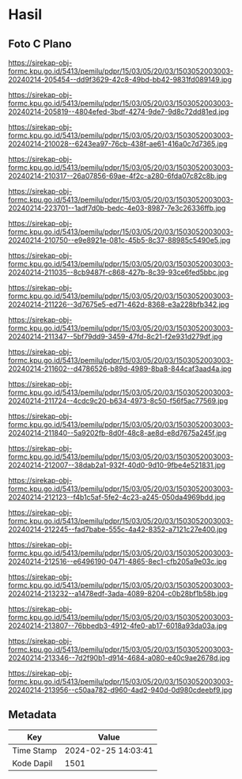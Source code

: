 # Hasil

## Foto C Plano

https://sirekap-obj-formc.kpu.go.id/5413/pemilu/pdpr/15/03/05/20/03/1503052003003-20240214-205454--dd9f3629-42c8-49bd-bb42-9831fd089149.jpg

https://sirekap-obj-formc.kpu.go.id/5413/pemilu/pdpr/15/03/05/20/03/1503052003003-20240214-205819--4804efed-3bdf-4274-9de7-9d8c72dd81ed.jpg

https://sirekap-obj-formc.kpu.go.id/5413/pemilu/pdpr/15/03/05/20/03/1503052003003-20240214-210028--6243ea97-76cb-438f-ae61-416a0c7d7365.jpg

https://sirekap-obj-formc.kpu.go.id/5413/pemilu/pdpr/15/03/05/20/03/1503052003003-20240214-210317--26a07856-69ae-4f2c-a280-6fda07c82c8b.jpg

https://sirekap-obj-formc.kpu.go.id/5413/pemilu/pdpr/15/03/05/20/03/1503052003003-20240214-223701--1adf7d0b-bedc-4e03-8987-7e3c26336ffb.jpg

https://sirekap-obj-formc.kpu.go.id/5413/pemilu/pdpr/15/03/05/20/03/1503052003003-20240214-210750--e9e8921e-081c-45b5-8c37-88985c5490e5.jpg

https://sirekap-obj-formc.kpu.go.id/5413/pemilu/pdpr/15/03/05/20/03/1503052003003-20240214-211035--8cb9487f-c868-427b-8c39-93ce6fed5bbc.jpg

https://sirekap-obj-formc.kpu.go.id/5413/pemilu/pdpr/15/03/05/20/03/1503052003003-20240214-211226--3d7675e5-ed71-462d-8368-e3a228bfb342.jpg

https://sirekap-obj-formc.kpu.go.id/5413/pemilu/pdpr/15/03/05/20/03/1503052003003-20240214-211347--5bf79dd9-3459-47fd-8c21-f2e931d279df.jpg

https://sirekap-obj-formc.kpu.go.id/5413/pemilu/pdpr/15/03/05/20/03/1503052003003-20240214-211602--d4786526-b89d-4989-8ba8-844caf3aad4a.jpg

https://sirekap-obj-formc.kpu.go.id/5413/pemilu/pdpr/15/03/05/20/03/1503052003003-20240214-211724--4cdc9c20-b634-4973-8c50-f56f5ac77569.jpg

https://sirekap-obj-formc.kpu.go.id/5413/pemilu/pdpr/15/03/05/20/03/1503052003003-20240214-211840--5a9202fb-8d0f-48c8-ae8d-e8d7675a245f.jpg

https://sirekap-obj-formc.kpu.go.id/5413/pemilu/pdpr/15/03/05/20/03/1503052003003-20240214-212007--38dab2a1-932f-40d0-9d10-9fbe4e521831.jpg

https://sirekap-obj-formc.kpu.go.id/5413/pemilu/pdpr/15/03/05/20/03/1503052003003-20240214-212123--f4b1c5af-5fe2-4c23-a245-050da4969bdd.jpg

https://sirekap-obj-formc.kpu.go.id/5413/pemilu/pdpr/15/03/05/20/03/1503052003003-20240214-212245--fad7babe-555c-4a42-8352-a7121c27e400.jpg

https://sirekap-obj-formc.kpu.go.id/5413/pemilu/pdpr/15/03/05/20/03/1503052003003-20240214-212516--e6496190-0471-4865-8ec1-cfb205a9e03c.jpg

https://sirekap-obj-formc.kpu.go.id/5413/pemilu/pdpr/15/03/05/20/03/1503052003003-20240214-213232--a1478edf-3ada-4089-8204-c0b28bf1b58b.jpg

https://sirekap-obj-formc.kpu.go.id/5413/pemilu/pdpr/15/03/05/20/03/1503052003003-20240214-213807--76bbedb3-4912-4fe0-ab17-6018a93da03a.jpg

https://sirekap-obj-formc.kpu.go.id/5413/pemilu/pdpr/15/03/05/20/03/1503052003003-20240214-213346--7d2f90b1-d914-4684-a080-e40c9ae2678d.jpg

https://sirekap-obj-formc.kpu.go.id/5413/pemilu/pdpr/15/03/05/20/03/1503052003003-20240214-213956--c50aa782-d960-4ad2-940d-0d980cdeebf9.jpg


## Metadata

| Key        | Value               |
| ---------- | ------------------- |
| Time Stamp | 2024-02-25 14:03:41 |
| Kode Dapil | 1501                |



